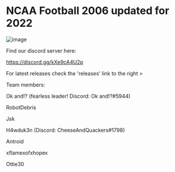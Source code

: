 # NCAA Football 2006 updated for 2022

![image](https://user-images.githubusercontent.com/19662073/161925797-f7581512-7d9f-4bab-ba4c-a78fae107592.png)

Find our discord server here:

https://discord.gg/kXe9cA4U2p

For latest releases check the 'releases' link to the right >

Team members:

Ok and!? (fearless leader! Discord: Ok and!?#5944)

RobotDebris

Jsk

H4wduk3n (Discord: CheeseAndQuackers#1798)

Antroid

xflamexofxhopex

Ottie30

